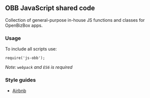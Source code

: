 ## OBB JavaScript shared code

Collection of general-purpose in-house JS functions and classes for OpenBizBox apps.

### Usage

To include all scripts use:
```
require('js-obb');
```

*Note: `webpack` and `ES6` is required*

### Style guides

- [Airbnb](https://github.com/airbnb/javascript)
